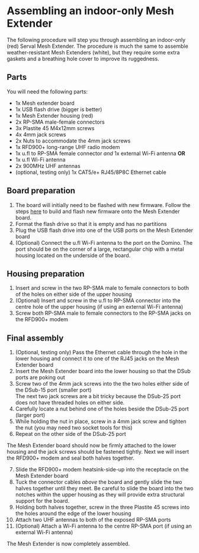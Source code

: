 # Assembling an indoor-only Mesh Extender
The following procedure will step you through assembling an indoor-only (red) Serval Mesh Extender.
The procedure is much the same to assemble weather-resistant Mesh Extenders (white), but they require
some extra gaskets and a breathing hole cover to improve its ruggedness.

## Parts
You will need the following parts:
- 1x Mesh extender board
- 1x USB flash drive (bigger is better)
- 1x Mesh Extender housing (red)
- 2x RP-SMA male-female connectors
- 3x Plastite 45 M4x12mm screws
- 4x 4mm jack screws
- 2x Nuts to accommodate the 4mm jack screws
- 1x RFD900+ long-range UHF radio modem
- 1x u.fl to RP-SMA female connector *and* 1x external Wi-Fi antenna **OR**
- 1x u.fl Wi-Fi antenna
- 2x 900MHz UHF antennas
- (optional, testing only) 1x CAT5/e+ RJ45/8P8C Ethernet cable

## Board preparation
1. The board will initially need to be flashed with new firmware.
   Follow the steps [here](mesh-extender-firmware-build.md) to build and flash new firmware onto the Mesh Extender board.
2. Format the flash drive so that it is empty and has no partitions
3. Plug the USB flash drive into one of the USB ports on the Mesh Extender board
4. (Optional) Connect the u.fl Wi-Fi antenna to the port on the Domino. The port should be on the corner of a large, rectangular chip with a metal housing located on the underside of the board.

## Housing preparation
1. Insert and screw in the two RP-SMA male to female connectors to both of the holes on either side of the upper housing
2. (Optional) Insert and screw in the u.fl to RP-SMA connector into the centre hole of the upper housing (if using an external Wi-Fi antenna)
3. Screw both RP-SMA male to female connectors to the RP-SMA jacks on the RFD900+ modem

## Final assembly
1. (Optional, testing only) Pass the Ethernet cable through the hole in the lower housing and connect it to one of the RJ45 jacks on the Mesh Extender board
2. Insert the Mesh Extender board into the lower housing so that the DSub ports are poking out
3. Screw two of the 4mm jack screws into the the two holes either side of the DSub-15 port (smaller port)  
The next two jack screws are a bit tricky because the DSub-25 port does not have threaded holes on either side.  
4. Carefully locate a nut behind one of the holes beside the DSub-25 port (larger port)
5. While holding the nut in place, screw in a 4mm jack screw and tighten the nut (you may need two socket tools for this)
6. Repeat on the other side of the DSub-25 port

The Mesh Extender board should now be firmly attached to the lower housing and the jack screws should be fastened tightly.
Next we will insert the RFD900+ modem and seal both halves together.

7. Slide the RFD900+ modem heatsink-side-up into the receptacle on the Mesh Extender board
8. Tuck the connector cables *above* the board and gently slide the two halves together until they meet. Be careful to slide the board into the two notches within the upper housing as they will provide extra structural support for the board.
9. Holding both halves together, screw in the three Plastite 45 screws into the holes around the edge of the lower housing
10. Attach two UHF antennas to both of the exposed RP-SMA ports
11. (Optional) Attach a Wi-Fi antenna to the centre RP-SMA port (if using an external Wi-Fi antenna)

The Mesh Extender is now completely assembled.
